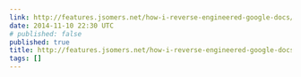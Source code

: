 ```yaml
---
link: http://features.jsomers.net/how-i-reverse-engineered-google-docs/%23annotations/4302619
date: 2014-11-10 22:30 UTC
# published: false
published: true
title: http://features.jsomers.net/how-i-reverse-engineered-google-docs/%23annotations/4302619
tags: []
---
```




